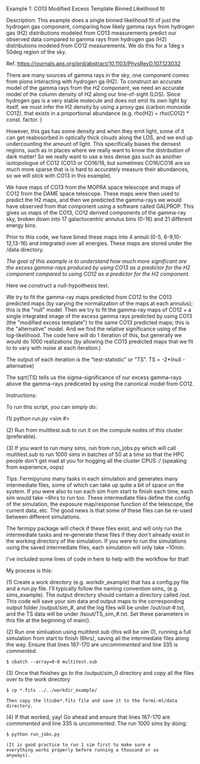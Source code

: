 Example 1:
CO13  Modified Excess Template Binned Likelihood fit

Description:
This example does a single binned likelihood fit of just the hydrogen gas component, comparing how likely
gamma rays from hydrogen gas (H2) distributions modeled from CO13 measurements predict our observed data 
compared to gamma rays from hydrogen gas (H2) distributions modeled from CO12 measurements. We do this for
a 1deg x 50deg region of the sky. 

Ref. https://journals.aps.org/prd/abstract/10.1103/PhysRevD.107.123032

There are many sources of gamma rays in the sky, one component comes from pions interacting with hydrogen 
ga (H2). To construct an accurate model of the gamma rays from the H2 component, we need an accurate model 
of the column density of H2 along our line-of-sight (LOS). Since hydrogen gas is a very stable molecule and 
does not emit its own light by itself, we must infer the H2 density by using a proxy gas (carbon monoxide 
CO12), that exists in a proportional abundance (e.g. rho(H2) = rho(CO12) * const. factor. )

However, this gas has some density and when they emit light, some of it can get reabosorbed in optically 
thick clouds along the LOS, and we end up undercounting the amount of light. This specifically biases the 
densest regions, such as in places where we really want to know the distribution of dark matter! So we 
really want to use a less dense gas such as another isotopologue of CO12 (CO13 or CO16/18, but sometimes 
CO16/CO18 are so much more sparse that is is hard to accurately measure their abundances, so we will stick 
with CO13 in this example).

We have maps of CO13 from the MOPRA space telescope and maps of CO12 from the DAME space telescope.
These maps were then used to predict the H2 maps, and then we predicted the gamma-rays we would have observed 
from that component using a software called GALPROP. This gives us maps of the CO13, CO12 derived components 
of the gamma-ray sky, broken down into 17 galactocentric annulus bins (0-16) and 21 different energy bins.

Prior to this code, we have bined these maps into 4 annuli (0-5, 6-9,10-12,13-16) and integrated over all 
energies. These maps are stored under the /data directory.

*The goal of this example is to understand how much more significant are the excess gamma-rays produced by using 
CO13 as a predictor for the H2 component compared to using CO12 as a predictor for the H2 component.*

Here we construct a null-hypoithesis test.

We try to fit the gamma-ray maps predicted from CO12 to the CO13 predicted maps (by varying the normalization of 
the maps at each annulus); this is the "null" model. Then we try to fit the gamma-ray maps of CO12 + a single 
integrated image of the excess gamma rays predicted by using CO13 (the "modified excess template") to the same CO13 
predicted maps; this is the "alternative" model. And we find the 
relative significance using of the log-likelihood. The code here will do 1 iteration of this, but generally we would 
do 1000 realizations (by allowing the CO13 predicted maps that we fit to to vary with noise at each iteration.)

The output of each iteration is the "test-statistic" or "TS". 
TS = -2*(null - alternative)

The sqrt(TS) tells us the sigma-significance of our excess gamma-rays above the gamma-rays prediceted by using 
the canonical model from CO12.

Instructions:

To run this script, you can simply do:

(1) python run.py <sim #>

(2) Run from multitest.sub to run it on the compute nodes of this cluster (preferable).

(3) If you want to run many sims, run from run_jobs.py which will call multitest.sub to run 1000 sims in batches 
    of 50 at a time so that the HPC people don't get mad at you for hogging all the cluster CPUS :/
    (speaking from experience, oops)

Tips:
Fermipyruns many tasks in each simulation and generates many intermediate files, some of which can take up quite
a bit of space on the system. If you were also to run each sim from start to finish each time, each sim would take 
~6hrs to run too. These intermediate files define the config of the simulation, the exposure map/response function
of the telescope, the current data, etc. The good news is that some of these files can be re-used between different 
simulations.

The fermipy package will check if these files exist, and will only run the intermediate tasks and re-generate these 
files if they don't already exist in the working directory of the simulation. If you were to run the simulations using 
the saved intermediate files, each simulation will only take ~10min.

I've included some lines of code in here to help with the workflow for that!

My process is this:

(1) Create a work directory (e.g. workdir_example) that has a config.py file and 
    a run.py file. I'll typically follow the naming convention sims_<workdir name> 
    (e.g. sims_example). The output directory should contain a directory called 
    /out. This code will save your sim data and output maps to the corresponding 
    output folder /output/sim_#, and the log files will be under /out/out-#.txt, 
    and the TS data will be under /tsout/TS_sim_#.txt. Set these parameters in 
    this file at the beginning of main().
    
(2) Run one simluation using multitest.sub (this will be sim 0), running a full
    simulation from start to finish (6hrs), saving all the intermediate files
    along the way. Ensure that lines 167-170 are *uncommmented* and line 335 is *commented*.
    
    $ sbatch --array=0-0 multitest.sub

(3) Once that finishes go to the /output/sim_0 directory and copy all the 
    files over to the work directory 
    
    $ cp *.fits ../../workdir_example/
    
    Then copy the ltcube*.fits file and save it to the fermi-ml/data directory.
    
(4) If that worked, yay! Go ahead and ensure that lines 167-170 are *commmented* and 
    line 335 is *uncommented*. The run 1000 sims by doing:
    
    $ python run_jobs.py
    
    (It is good practice to run 1 sim first to make sure e
    everything works properly before running a thousand or so
    anyways).